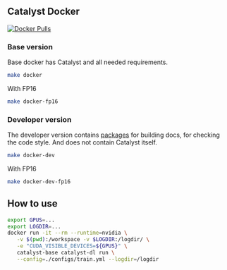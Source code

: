 ## Catalyst Docker
[![Docker Pulls](https://img.shields.io/docker/pulls/catalystteam/catalyst)](https://hub.docker.com/r/catalystteam/catalyst/tags?ordering=last_updated&page=1)

### Base version
Base docker has Catalyst and all needed requirements.
```bash
make docker
```

With FP16
```bash
make docker-fp16
```

### Developer version

The developer version contains [packages](/requirements/requirements-dev.txt) for building docs, for checking the code style.
And does not contain Catalyst itself.
```bash
make docker-dev
```

With FP16
```bash
make docker-dev-fp16
```

## How to use

```bash
export GPUS=...
export LOGDIR=...
docker run -it --rm --runtime=nvidia \
   -v $(pwd):/workspace -v $LOGDIR:/logdir/ \
   -e "CUDA_VISIBLE_DEVICES=${GPUS}" \
   catalyst-base catalyst-dl run \
   --config=./configs/train.yml --logdir=/logdir
```

